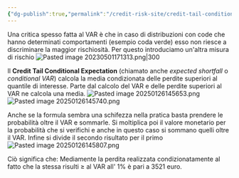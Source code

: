 ```yaml
---
{"dg-publish":true,"permalink":"/credit-risk-site/credit-tail-conditional-expectation/"}
---
```







Una critica spesso fatta al VAR è che in caso di distribuzioni con code che hanno determinati comportamenti (esempio coda verde) esso non riesce a discriminare la maggior rischiosità.
Per questo introduciamo un'altra misura di rischio
![Pasted image 20230501171313.png|300](/img/user/Credit%20Risk%20_site/allegati/Pasted%20image%2020230501171313.png)

Il **Credit Tail Conditional Expectation** (chiamato anche *expected shortfall* o *conditional VAR*)  calcola la media condizionata delle perdite superiori al quantile di interesse.
Parte dal calcolo del VAR e delle perdite superiori al VAR ne calcola una media.
![Pasted image 20250126145653.png](/img/user/Credit%20Risk%20_site/allegati/allegati/Pasted%20image%2020250126145653.png)
![Pasted image 20250126145740.png](/img/user/Credit%20Risk%20_site/allegati/allegati/Pasted%20image%2020250126145740.png)

Anche se la formula sembra una schifezza nella pratica basta prendere le probabilità oltre il VAR e sommarle.
Si moltiplica poi il valore monetario per la probabilità che si verifichi e anche in questo caso si sommano quelli oltre il VAR.
Infine si divide il secondo risultato per il primo
![Pasted image 20250126145807.png](/img/user/Credit%20Risk%20_site/allegati/allegati/Pasted%20image%2020250126145807.png)

Ciò significa che: Mediamente la perdita realizzata condizionatamente al fatto che la stessa risulti ≥ al VAR all' 1% è pari a 3521 euro. 

